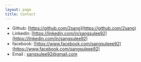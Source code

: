 ```yaml
---
layout: page
title: Contact
---
```


-   Github: [https://github.com/2sang](https://github.com/2sang)
-   Linkedin: [https://linkedin.com/in/sangsulee92](https://linkedin.com/in/sangsulee92)
-   facebook: [https://www.facebook.com/sangsuleee92](https://www.facebook.com/sangsuleee92)
-   Email : sangsulee92@gmail.com
